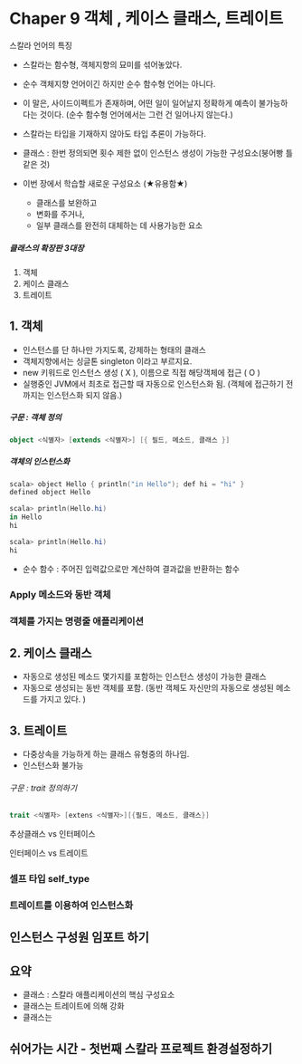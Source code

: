 # Chaper 9 객체 , 케이스 클래스, 트레이트

스칼라 언어의 특징

- 스칼라는 함수형, 객체지향의 묘미를 섞어놓았다.  
- 순수 객체지향 언어이긴 하지만 순수 함수형 언어는 아니다.
- 이 말은, 사이드이펙트가 존재하며, 어떤 일이 일어날지 정확하게 예측이 불가능하다는 것이다. 
  (순수 함수형 언어에서는 그런 건 일어나지 않는다.)
- 스칼라는 타입을 기재하지 않아도 타입 추론이 가능하다. 







- 클래스 : 한번 정의되면 횟수 제한 없이 인스턴스 생성이 가능한 구성요소(붕어빵 틀 같은 것)
- 이번 장에서 학습할 새로운 구성요소 (★유용함★)
  - 클래스를 보완하고 
  - 변화를 주거나, 
  - 일부 클래스를 완전히 대체하는 데 사용가능한 요소




##### 클래스의 확장판 3대장


1. 객체
2. 케이스 클래스
3. 트레이트





## 1. 객체

- 인스턴스를 단 하나만 가지도록, 강제하는 형태의 클래스 
- 객체지향에서는 싱글톤 singleton 이라고 부르지요.
- new 키워드로 인스턴스 생성 ( X ), 이름으로 직접 해당객체에 접근 ( O )
- 실행중인 JVM에서 최초로 접근할 때 자동으로 인스턴스화 됨. 
  (객체에 접근하기 전까지는 인스턴스화 되지 않음.)



##### 구문 : 객체 정의 

```scala
object <식별자> [extends <식별자>] [{ 필드, 메소드, 클래스 }]
```



##### 객체의 인스턴스화

```powershell
scala> object Hello { println("in Hello"); def hi = "hi" }
defined object Hello

scala> println(Hello.hi)
in Hello
hi

scala> println(Hello.hi)
hi
```



- 순수 함수 : 주어진 입력값으로만 계산하여 결과값을 반환하는 함수

### Apply 메소드와 동반 객체

### 객체를 가지는 명령줄 애플리케이션



## 2. 케이스 클래스

- 자동으로 생성된 메소드 몇가지를 포함하는 인스턴스 생성이 가능한 클래스
- 자동으로 생성되는 동반 객체를 포함. (동반 객체도 자신만의 자동으로 생성된 메소드를 가지고 있다. )



## 3. 트레이트

- 다중상속을 가능하게 하는 클래스 유형중의 하나임. 
- 인스턴스화 불가능

###### 구문 : trait 정의하기

```scala
trait <식별자> [extens <식별자>][{필드, 메소드, 클래스}]
```



추상클래스 vs 인터페이스

인터페이스 vs 트레이트

### 셀프 타입 self_type

### 트레이트를 이용하여 인스턴스화



## 인스턴스 구성원 임포트 하기



## 요약

- 클래스 : 스칼라 애플리케이션의 핵심 구성요소
- 클래스는 트레이트에 의해 강화
- 클래스는 



## 쉬어가는 시간 - 첫번째 스칼라 프로젝트 환경설정하기

